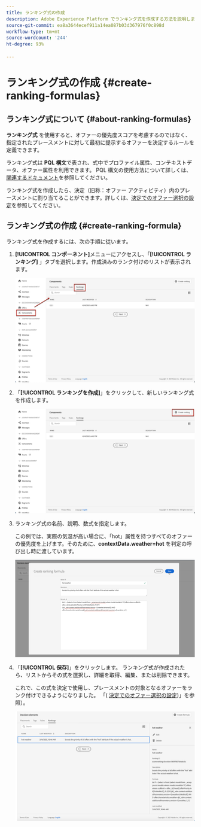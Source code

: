 ```yaml
---
title: ランキング式の作成
description: Adobe Experience Platform でランキング式を作成する方法を説明します。
source-git-commit: ea8a3644ecef911a14ea087b03d367976f0c898d
workflow-type: tm+mt
source-wordcount: '244'
ht-degree: 93%

---
```


# ランキング式の作成 {#create-ranking-formulas}

## ランキング式について {#about-ranking-formulas}

**ランキング式** を使用すると、オファーの優先度スコアを考慮するのではなく、指定されたプレースメントに対して最初に提示するオファーを決定するルールを定義できます。

ランキング式は **PQL 構文**&#x200B;で表され、式中でプロファイル属性、コンテキストデータ、オファー属性を利用できます。 PQL 構文の使用方法について詳しくは、[関連するドキュメント](https://experienceleague.adobe.com/docs/experience-platform/segmentation/pql/overview.html?lang=ja)を参照してください。

ランキング式を作成したら、決定（旧称：オファー アクティビティ）内のプレースメントに割り当てることができます。詳しくは、[決定でのオファー選択の設定](../offer-activities/configure-offer-selection.md)を参照してください。

## ランキング式の作成 {#create-ranking-formula}

ランキング式を作成するには、次の手順に従います。

1. **[!UICONTROL コンポーネント]**&#x200B;メニューにアクセスし、「**[!UICONTROL ランキング]** 」タブを選択します。作成済みのランク付けのリストが表示されます。

   ![](../../assets/rankings-list.png)

1. 「**[!UICONTROL ランキングを作成]**」をクリックして、新しいランキング式を作成します。

   ![](../../assets/ranking-create-formula.png)

1. ランキング式の名前、説明、数式を指定します。

   この例では、実際の気温が高い場合に、「hot」属性を持つすべてのオファーの優先度を上げます。そのために、**contextData.weather=hot** を判定の呼び出し時に渡しています。

   ![](../../assets/ranking-syntax.png)

1. 「**[!UICONTROL 保存]**」をクリックします。 ランキング式が作成されたら、リストからその式を選択し、詳細を取得、編集、または削除できます。

   これで、この式を決定で使用し、プレースメントの対象となるオファーをランク付けできるようになりました。 「( [決定でのオファー選択の設定](../offer-activities/configure-offer-selection.md))」を参照）。

   ![](../../assets/ranking-formula-created.png)
